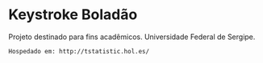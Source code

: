 # Keystroke Boladão
Projeto destinado para fins acadêmicos. Universidade Federal de Sergipe.
```
Hospedado em: http://tstatistic.hol.es/
```
